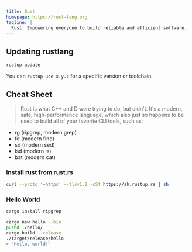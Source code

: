 ```yaml
---
title: Rust
homepage: https://rust-lang.org
tagline: |
  Rust: Empowering everyone to build reliable and efficient software.
---
```


## Updating rustlang

```sh
rustup update
```

You can `rustup use x.y.z` for a specific version or toolchain.

## Cheat Sheet

> Rust is what C++ and D were trying to do, but didn't. It's a modern, safe,
> high-performance language, which also just so happens to be used to build all
> of your favorite CLI tools, such as:

- rg (ripgrep, modern grep)
- fd (modern find)
- sd (modern sed)
- lsd (modern ls)
- bat (modern cat)

### Install rust from rust.rs

```sh
curl --proto '=https' --tlsv1.2 -sSf https://sh.rustup.rs | sh
```

### Hello World

```sh
cargo install ripgrep
```

```sh
cargo new hello --bin
pushd ./hello/
cargo build --release
./target/release/hello
> "Hello, world!"
```
